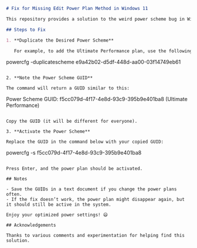 

```markdown
# Fix for Missing Edit Power Plan Method in Windows 11

This repository provides a solution to the weird power scheme bug in Windows 11 where the "Edit Power Plan" method is missing.

## Steps to Fix

1. **Duplicate the Desired Power Scheme**

   For example, to add the Ultimate Performance plan, use the following command:
   ```
   powercfg -duplicatescheme e9a42b02-d5df-448d-aa00-03f14749eb61
   ```

2. **Note the Power Scheme GUID**

   The command will return a GUID similar to this:
   ```
   Power Scheme GUID: f5cc079d-4f17-4e8d-93c9-395b9e401ba8  (Ultimate Performance)
   ```

   Copy the GUID (it will be different for everyone).

3. **Activate the Power Scheme**

   Replace the GUID in the command below with your copied GUID:
   ```
   powercfg -s f5cc079d-4f17-4e8d-93c9-395b9e401ba8
   ```

   Press Enter, and the power plan should be activated.

## Notes

- Save the GUIDs in a text document if you change the power plans often.
- If the fix doesn’t work, the power plan might disappear again, but it should still be active in the system.

Enjoy your optimized power settings! 😃

## Acknowledgements

Thanks to various comments and experimentation for helping find this solution.
```

